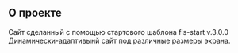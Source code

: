 ## О проекте

Сайт сделанный с помощью стартового шаблона fls-start v.3.0.0
Динамически-адаптивынй сайт под различные размеры экрана.

